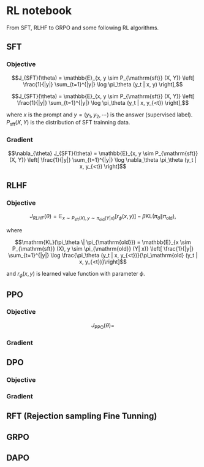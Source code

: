 # RL notebook

From SFT, RLHF to GRPO and some following RL algorithms.

## SFT

### Objective

```math
J_{SFT}(\theta) = \mathbb{E}_{x, y \sim P_{\mathrm{sft}} (X, Y)} \left[ \frac{1}{|y|} \sum_{t=1}^{|y|} \log \pi_\theta  (y_t | x, y) \right],
```

```math
J_{SFT}(\theta) = \mathbb{E}_{x, y \sim P_{\mathrm{sft}} (X, Y)} \left[ \frac{1}{|y|} \sum_{t=1}^{|y|} \log \pi_\theta (y_t | x, y_{<t}) \right],
```
where $`x`$ is the prompt and $`y = (y_1, y_2, \cdots)`$ is the answer (supervised label). $`P_{\mathrm{sft}} (X, Y)`$ is the distribution of SFT trainning data.

### Gradient

```math
\nabla_{\theta} J_{SFT}(\theta) = \mathbb{E}_{x, y \sim P_{\mathrm{sft}} (X, Y)} \left[ \frac{1}{|y|} \sum_{t=1}^{|y|} \log \nabla_\theta \pi_\theta (y_t | x, y_{<t}) \right]
```

## RLHF

### Objective

```math
J_{RLHF}(\theta) = \mathbb{E}_{x \sim P_{\mathrm{sft}} (X), y \sim \pi_{\mathrm{old}} (Y| x)} \left[ r_\phi (x, y) \right]- \beta \mathrm{KL} ( \pi_\theta \| \pi_\mathrm{old} ),
```
where
```math
\mathrm{KL}(\pi_\theta \| \pi_{\mathrm{old}}) = \mathbb{E}_{x \sim P_{\mathrm{sft}} (X), y \sim \pi_{\mathrm{old}} (Y| x)} \left[ \frac{1}{|y|} \sum_{t=1}^{|y|} \log \frac{\pi_\theta (y_t | x, y_{<t})}{\pi_\mathrm{old} (y_t | x, y_{<t})}\right]
```
and $`r_\phi(x,y)`$ is learned value function with parameter $`\phi`$.

## PPO

### Objective

```math
J_{\mathrm{PPO}} (\theta) = 
```

### Gradient

## DPO

### Objective

### Gradient

## RFT (Rejection sampling Fine Tunning)

## GRPO

## DAPO
